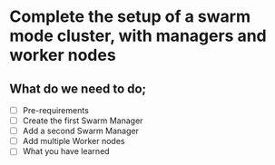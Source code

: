 # Complete the setup of a swarm mode cluster, with managers and worker nodes

## What do we need to do;
- [ ] Pre-requirements
- [ ] Create the first Swarm Manager
- [ ] Add a second Swarm Manager
- [ ] Add multiple Worker nodes
- [ ] What you have learned
